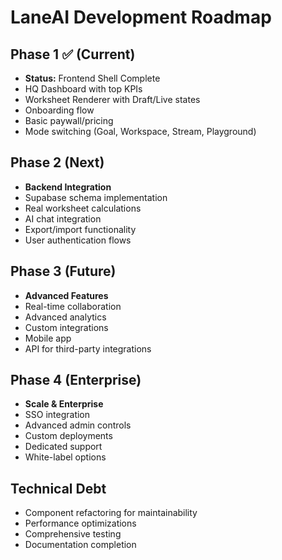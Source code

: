 # LaneAI Development Roadmap

## Phase 1 ✅ (Current)
- **Status:** Frontend Shell Complete
- HQ Dashboard with top KPIs
- Worksheet Renderer with Draft/Live states  
- Onboarding flow
- Basic paywall/pricing
- Mode switching (Goal, Workspace, Stream, Playground)

## Phase 2 (Next)
- **Backend Integration**
- Supabase schema implementation
- Real worksheet calculations
- AI chat integration
- Export/import functionality
- User authentication flows

## Phase 3 (Future)
- **Advanced Features**
- Real-time collaboration
- Advanced analytics
- Custom integrations
- Mobile app
- API for third-party integrations

## Phase 4 (Enterprise)
- **Scale & Enterprise**
- SSO integration
- Advanced admin controls
- Custom deployments
- Dedicated support
- White-label options

## Technical Debt
- Component refactoring for maintainability
- Performance optimizations
- Comprehensive testing
- Documentation completion